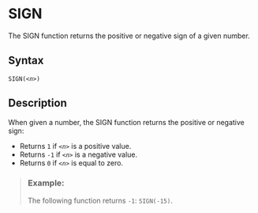 <!-- loio7a136aaa5958493ca3873b9f970528a2 -->

# SIGN

The SIGN function returns the positive or negative sign of a given number.



<a name="loio7a136aaa5958493ca3873b9f970528a2__section_l3s_s12_t4b"/>

## Syntax

<code>SIGN(<i class="varname">&lt;n&gt;</i>)</code> 



<a name="loio7a136aaa5958493ca3873b9f970528a2__section_m3s_s12_t4b"/>

## Description

When given a number, the SIGN function returns the positive or negative sign:

-   Returns `1` if <code><i class="varname">&lt;n&gt;</i></code> is a positive value.
-   Returns `-1` if <code><i class="varname">&lt;n&gt;</i></code> is a negative value.
-   Returns `0` if <code><i class="varname">&lt;n&gt;</i></code> is equal to zero.



> ### Example:  
> The following function returns `-1`: `SIGN(-15)`.

